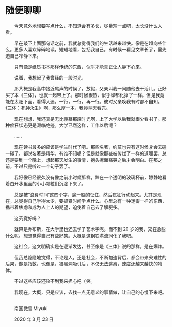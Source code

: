 # 随便聊聊

　　今天意外地想要写点什么，不知道会有多长，尽量短一点吧，太长没什么人看。

　　早在敲下上面那句话之前，我就总觉得我们的生活越来越快。像是在趋向些什么。更多人喜欢碎碎地读，短短地看，包括我自己。有时候一看见文章长了，需先迫自己冷静下来。

　　只有像是纸质书本那样传统的东西，似乎才能真正让人静下心来。

　　说着，我想起了我曾经的一段时光。

　　那大概是我高中接近尾声的时候了，放假，父亲叫我一同随他去干活儿。正好买了本《三体》，也就一起带上了。那时候很热，似乎蝉都化掉了一样。但是我竟能在太阳下面，看得入迷，一行，一行，再一行。彼时父亲唤我有时都不自知。《三体：死神永生》啊，那么厚一本，我竟两天看完。

　　现在想想，我还真是无比羡慕那段时光啊，上了大学以后我就很少看书了。那种痴狂状态更是濒临绝迹。大学已然这样，工作以后呢？

　　……

　　现在读书最多的应该是学生时代了吧。那些名著，约莫也只有这时候才会去碰一碰了。都说名著是精华，有谁不知呢？但是就像那些被传烂了一样的道理罢，总还是要到一个晚上，想起那天发生的事情，抱头掩面痛哭之后才会明白。在那之前，不过只是听过一个句子罢了。

　　我好像已经很久没有像之前小时候那样，趴在一个透明的玻璃杯前，静静地看着白开水里面的小小颗粒们沉淀下来了。

　　总是被“浪费时间”这四个字，魔一般的怔住，然后疯狂行动起来。尤其是现在，总觉得自己学得太少，要抓紧时间学点什么。心里总有一种迷雾一样的东西，携带着焦虑和成为人上人的期望，迫使着自己去了解更多。

　　这究竟好吗？

　　就算是乔布斯，在大学里也还去学了艺术字呢。而不到 20 岁的我，又在急些什么呢。想想觉得自己有些好笑。大概是这钢铁洪流同化了我吧。

　　这社会，这文明确实是在逐渐发达，甚至像是《三体》说的那样，是在爆炸。

　　但我总隐隐地觉得，不论是人，还是社会，不断加速背后，都会带来灾难性的后果，像是指数，也像是，被黑洞吸引后，不仅无法逃离，速度还越来越快的物体。

　　不过这些应该还轮不到我来担心吧（笑。

　　我现在，大概，只是应该，去找一点无意义的事情做，让自己的心慢下来吧。



<br>　　南国微雪 Miyuki

　　2020 年 3 月 23 日

